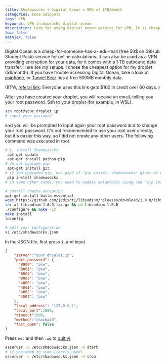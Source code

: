 ```yaml
---
title: Shadowsocks + Digital Ocean = VPN of 1TB/month
categories: Code-Snippets
tags: VPN
keywords: VPN shadowsocks digital-ocean
description: Code for using digital ocean service for VPN. It is cheap for .edu-e-mail owners (free 50\$ on GitHub Student Pack). 
toc: false
mathjax: false
---
```


Digital Ocean is a cheap-for-someone-has-a-.edu-mail (free 50\$ on GitHub Student Pack) service for online calculations. It can also be used as a VPN providing encryption for your data, for it comes with a 1 TB outbound data transfer. Here are my setups. I chose the cheapest option for my droplet (5\$/month). If you have trouble accessing Digital Ocean, take a look at [psiphone](https://www.psiphon3.com/en/index.html), or [Tunnel Bear](https://www.tunnelbear.com/) has a free 500MB monthly data.

(BTW, [referal link](https://m.do.co/c/f9c641f35d87): Everyone uses this link gets $100 in credit over 60 days. )

After you have created your droplet, you will receive an email, telling you your root password. Ssh to your droplet (for example, in WSL). 

```bash
ssh root@your_droplet_ip
# input your password
```

and you will be prompted to input again your root password and to change your root password. It's not recommended to use your root user directly, but it's easier this way, so I did not create any other users. The following command was executed in root.

```bash
# 1. install Shadowsocks
 apt-get update
 apt-get install python-pip
# do not upgrade pip
 apt-get install git
# if you upgraded pip, use pip2 if "pip install shadowsocks" gives an error
 pip install shadowsocks
# in some other cases, you need to update setuptools using cmd "pip install --upgrade setuptools".

# install chacha enryption
apt-get install build-essential
wget https://github.com/jedisct1/libsodium/releases/download/1.0.8/libsodium-1.0.8.tar.gz
tar xf libsodium-1.0.8.tar.gz && cd libsodium-1.0.8
./configure && make -j2
make install
ldconfig

# edit your configuration 
vi /etc/shadowsocks.json
```

In the JSON file, first press `i`, and input

```json
{
    "server":"your_droplet_ip",
    "port_password": {
      "8000": "psw",
      "8001": "psw",
      "8002": "psw",
      "8003": "psw",
      "4000": "psw",
      "4001": "psw",
      "4002": "psw",
      "4003": "psw"
    },
    "local_address": "127.0.0.1",
    "local_port":1080,
    "timeout":600,
    "method":"chacha20",
    "fast_open": false
}
```

Press `esc` and then `:wq` to [quit vi](https://twitter.com/iamdevloper/status/435555976687923200).

```bash
ssserver -c /etc/shadowsocks.json -d start
# if you need to stop (rarely used)
ssserver -c /etc/shadowsocks.json -d stop
```
